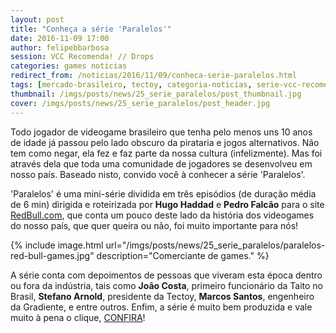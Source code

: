 ```yaml
---
layout: post
title: "Conheça a série 'Paralelos'"
date: 2016-11-09 17:00
author: felipebbarbosa
session: VCC Recomenda! // Drops
categories: games noticias
redirect_from: /noticias/2016/11/09/conheca-serie-paralelos.html
tags: [mercado-brasileiro, tectoy, categoria-noticias, serie-vcc-recomenda]
thumbnail: /imgs/posts/news/25_serie_paralelos/post_thumbnail.jpg
cover: /imgs/posts/news/25_serie_paralelos/post_header.jpg
---
```


Todo jogador de videogame brasileiro que tenha pelo menos uns 10 anos de idade já passou pelo lado obscuro da pirataria e jogos alternativos. Não tem como negar, ela fez e faz parte da nossa cultura (infelizmente). Mas foi através dela que toda uma comunidade de jogadores se desenvolveu em nosso país. Baseado nisto, convido você à conhecer a série 'Paralelos'.

<!--more-->

'Paralelos' é uma mini-série dividida em três episódios (de duração média de 6 min) dirigida e roteirizada por **Hugo Haddad** e **Pedro Falcão** para o site [RedBull.com](http://www.redbull.com), que conta um pouco deste lado da história dos videogames do nosso país, que quer queira ou não, foi muito importante para nós!

{% include image.html url="/imgs/posts/news/25_serie_paralelos/paralelos-red-bull-games.jpg" description="Comerciante de games." %}

A série conta com depoimentos de pessoas que viveram esta época dentro ou fora da indústria, tais como **João Costa**, primeiro funcionário da Taito no Brasil, **Stefano Arnold**, presidente da Tectoy, **Marcos Santos**, engenheiro da Gradiente, e entre outros. Enfim, a série é muito bem produzida e vale muito à pena o clique, [CONFIRA](http://www.redbull.com/br/pt/games/stories/1331828275602/serie-paralelos-narra-pirataria-de-games-no-brasil)!

